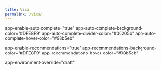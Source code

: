 ```yaml
---
title: Vica
permalink: /vica/
---
```


  <head>
    <meta charset="utf-8" />
    <meta name="theme-color" content="#000000" />
    <link
      href="https://webchat.vica.gov.sg/static/css/chat.css"
      rel="stylesheet"
    />
    <title>Ask Kopi Lim</title>
  </head>
 
  <body>

<div id="webchat" 
app-id="cpib-ask-cpib" 
app-icon="https://www.cpib.gov.sg/images/avatar.png"
app-name="Ask Kopi Lim" 
app-color="#00205b" 
app-base-font-size="16" 
app-auto-launch="false" 
app-bot-response-trigger-event="true" 

app-enable-auto-complete="true"
app-auto-complete-background-color="#DFE8F9"
app-auto-complete-divider-color="#00205b"
app-auto-complete-hover-color="#98b5eb"


app-enable-recommendations="true"
app-recommendations-background-color="#DFE8F9"
app-recommendations-hover-color="#98b5eb"


app-environment-override="draft"
>
</div>

<script type="text/javascript" src="https://webchat.vica.gov.sg/static/js/chat.js">
</script>

  </body>


